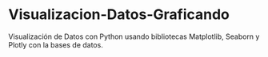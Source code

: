 # Visualizacion-Datos-Graficando
Visualización de Datos con Python usando bibliotecas Matplotlib, Seaborn y Plotly con la bases de datos.
